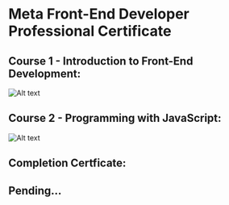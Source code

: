 # Meta Front-End Developer Professional Certificate

## Course 1 - Introduction to Front-End Development:
![Alt text](https://s3.amazonaws.com/coursera_assets/meta_images/generated/CERTIFICATE_LANDING_PAGE/CERTIFICATE_LANDING_PAGE~JMBM5FNSLENL/CERTIFICATE_LANDING_PAGE~JMBM5FNSLENL.jpeg "Course 1")

## Course 2 - Programming with JavaScript:
![Alt text](https://s3.amazonaws.com/coursera_assets/meta_images/generated/CERTIFICATE_LANDING_PAGE/CERTIFICATE_LANDING_PAGE~Q3JGHTMC2EW3/CERTIFICATE_LANDING_PAGE~Q3JGHTMC2EW3.jpeg "Course 2")

## Completion Certficate:
## Pending...